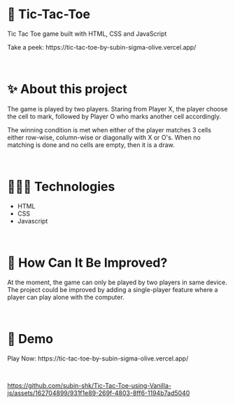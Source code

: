 <h1>🔢 Tic-Tac-Toe</h1>
<p>Tic Tac Toe game built with HTML, CSS and JavaScript</p>
<p>Take a peek: https://tic-tac-toe-by-subin-sigma-olive.vercel.app/</p>
<br>

<h1>✨ About this project</h1>
<p>The game is played by two players. Staring from Player X, the player choose the cell to mark, followed by Player O who marks another cell accordingly.</p>
<p>The winning condition is met when either of the player matches 3 cells either row-wise, column-wise or diagonally with X or O's. When no matching is done and no cells are empty, then it is a draw.</p>
<br>

<h1>🧑🏻‍💻 Technologies</h1>
<ul>
  <li>HTML</li>
  <li>CSS</li>
  <li>Javascript</li>
</ul>
<br>

<h1>🤔 How Can It Be Improved?</h1>
<p>At the moment, the game can only be played by two players in same device. The project could be improved by adding a single-player feature where a player can play alone with the computer.</p>
<br>

<h1>🎥 Demo</h1>
<p>Play Now: https://tic-tac-toe-by-subin-sigma-olive.vercel.app/</p>
<br>

https://github.com/subin-shk/Tic-Tac-Toe-using-Vanilla-js/assets/162704899/931f1e89-269f-4803-8ff6-1194b7ad5040

